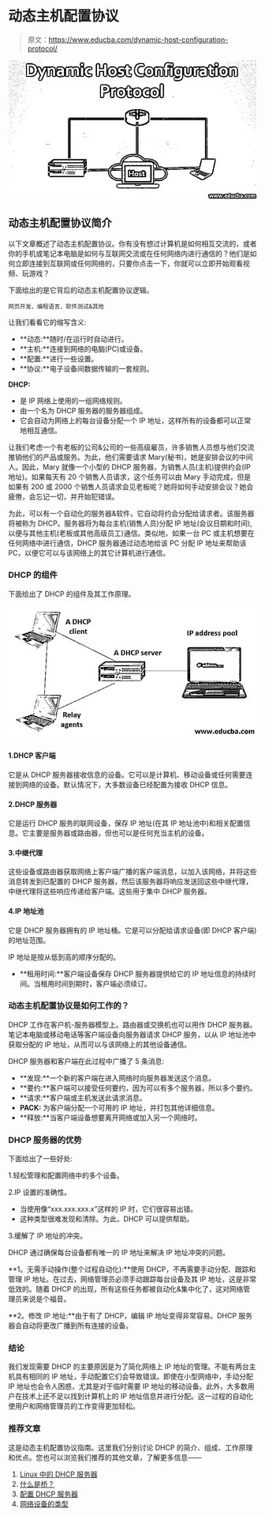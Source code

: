 # 动态主机配置协议

> 原文：<https://www.educba.com/dynamic-host-configuration-protocol/>

![Dynamic Host Configuration Protocol](img/5bdbcc017584b1f09ca0c34b9b97fe31.png)



## 动态主机配置协议简介

以下文章概述了动态主机配置协议。你有没有想过计算机是如何相互交流的，或者你的手机或笔记本电脑是如何与互联网交流或在任何网络内进行通信的？他们是如何立即连接到互联网或任何网络的，只要你点击一下，你就可以立即开始观看视频、玩游戏？

下面给出的是它背后的动态主机配置协议逻辑。

<small>网页开发、编程语言、软件测试&其他</small>

让我们看看它的缩写含义:

*   **动态:**随时/在运行时自动进行。
*   **主机:**连接到网络的电脑(PC)或设备。
*   **配置:**进行一些设置。
*   **协议:**电子设备间数据传输的一套规则。

**DHCP:**

*   是 IP 网络上使用的一组网络规则。
*   由一个名为 DHCP 服务器的服务器组成。
*   它会自动为网络上的每台设备分配一个 IP 地址，这样所有的设备都可以正常地相互通信。

让我们考虑一个有老板的公司&公司的一些高级雇员，许多销售人员想与他们交流推销他们的产品或服务。为此，他们需要请求 Mary(秘书)，她是安排会议的中间人。因此，Mary 就像一个小型的 DHCP 服务器，为销售人员(主机)提供约会(IP 地址)。如果每天有 20 个销售人员请求，这个任务可以由 Mary 手动完成，但是如果有 200 或 2000 个销售人员请求会见老板呢？她将如何手动安排会议？她会疲倦，会忘记一切，并开始犯错误。

为此，可以有一个自动化的服务器&软件，它自动将约会分配给请求者。该服务器将被称为 DHCP。服务器将为每台主机(销售人员)分配 IP 地址(会议日期和时间),以便与其他主机(老板或其他高级员工)通信。类似地，如果一台 PC 或主机想要在任何网络中进行通信，DHCP 服务器通过动态地给该 PC 分配 IP 地址来帮助该 PC，以便它可以与该网络上的其它计算机进行通信。

### DHCP 的组件

下面给出了 DHCP 的组件及其工作原理。

![Components of DHCP](img/e8a2861e2037ce5c7adf96bd2a136847.png)



#### 1.DHCP 客户端

它是从 DHCP 服务器接收信息的设备。它可以是计算机、移动设备或任何需要连接到网络的设备。默认情况下，大多数设备已经配置为接收 DHCP 信息。

#### 2.DHCP 服务器

它是运行 DHCP 服务的联网设备，保存 IP 地址(在其 IP 地址池中)和相关配置信息。它主要是服务器或路由器，但也可以是任何充当主机的设备。

#### 3.中继代理

这些设备或路由器获取网络上客户端广播的客户端消息，以加入该网络，并将这些消息转发到已配置的 DHCP 服务器，然后该服务器将响应发送回这些中继代理，中继代理将这些响应传递给客户端。这些用于集中 DHCP 服务器。

#### 4.IP 地址池

它是 DHCP 服务器拥有的 IP 地址桶。它是可以分配给请求设备(即 DHCP 客户端)的地址范围。

IP 地址是按从低到高的顺序分配的。

*   **租用时间:**客户端设备保存 DHCP 服务器提供给它的 IP 地址信息的持续时间。当租用时间到期时，客户端必须续订。

### 动态主机配置协议是如何工作的？

DHCP 工作在客户机-服务器模型上。路由器或交换机也可以用作 DHCP 服务器。笔记本电脑或移动电话等客户端设备向服务器请求 DHCP 服务，以从 IP 地址池中获取分配的 IP 地址，从而可以与该网络上的其他设备通信。

DHCP 服务器和客户端在此过程中广播了 5 条消息:

*   **发现:**一个新的客户端在进入网络时向服务器发送这个消息。
*   **要约:**客户端可以接受任何要约，因为可以有多个服务器，所以多个要约。
*   **请求:**客户端或主机发送此请求消息。
*   **PACK:** 为客户端分配一个可用的 IP 地址，并打包其他详细信息。
*   **释放:**当客户端设备想要离开网络或加入另一个网络时。

### DHCP 服务器的优势

下面给出了一些好处:

1.轻松管理和配置网络中的多个设备。

2.IP 设置的准确性。

*   当使用像“xxx.xxx.xxx.x”这样的 IP 时，它们很容易出错。
*   这种类型很难发现和清除。为此，DHCP 可以提供帮助。

3.缓解了 IP 地址的冲突。

DHCP 通过确保每台设备都有唯一的 IP 地址来解决 IP 地址冲突的问题。

**1。无需手动操作(整个过程自动化):**使用 DHCP，不再需要手动分配、跟踪和管理 IP 地址。在过去，网络管理员必须手动跟踪每台设备及其 IP 地址，这是非常低效的。随着 DHCP 的出现，所有这些任务都被自动化&集中化了，这对网络管理员来说是个福音。

**2。修改 IP 地址:**由于有了 DHCP，编辑 IP 地址变得非常容易。DHCP 服务器会自动将更改广播到所有连接的设备。

### 结论

我们发现需要 DHCP 的主要原因是为了简化网络上 IP 地址的管理。不能有两台主机具有相同的 IP 地址，手动配置它们会导致错误。即使在小型网络中，手动分配 IP 地址也会令人困惑，尤其是对于临时需要 IP 地址的移动设备。此外，大多数用户在技术上还不足以找到计算机上的 IP 地址信息并进行分配。这一过程的自动化使用户和网络管理员的工作变得更加轻松。

### 推荐文章

这是动态主机配置协议指南。这里我们分别讨论 DHCP 的简介、组成、工作原理和优点。您也可以浏览我们推荐的其他文章，了解更多信息——

1.  [Linux 中的 DHCP 服务器](https://www.educba.com/dhcp-server-in-linux/)
2.  [什么是桥？](https://www.educba.com/what-is-bridge/)
3.  [配置 DHCP 服务器](https://www.educba.com/configuring-dhcp-server/)
4.  [网络设备的类型](https://www.educba.com/types-of-network-devices/)





